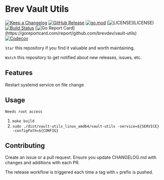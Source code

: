 # Brev Vault Utils

[![Keep a Changelog](https://img.shields.io/badge/changelog-Keep%20a%20Changelog-%23E05735)](CHANGELOG.md)
[![GitHub Release](https://img.shields.io/github/v/release/brevdev/vault-utils)](https://github.com/brevdev/vault-utils/releases)
[![go.mod](https://img.shields.io/github/go-mod/go-version/brevdev/vault-utils)](go.mod)
[![LICENSE](https://img.shields.io/github/license/brevdev/vault-utils?)](LICENSE)
[![Build Status](https://img.shields.io/github/workflow/status/brevdev/vault-utils/build)](https://github.com/brevdev/vault-utils/actions?query=workflow%3Abuild+branch%3Amain)
[![Go Report Card](https://goreportcard.com/badge/github.com/brevdev/vault-utils?)](https://goreportcard.com/report/github.com/brevdev/vault-utils)
[![Codecov](https://codecov.io/gh/brevdev/vault-utils/branch/main/graph/badge.svg)](https://codecov.io/gh/brevdev/vault-utils)

`Star` this repository if you find it valuable and worth maintaining.

`Watch` this repository to get notified about new releases, issues, etc.

## Features
Restart systemd service on file change

## Usage
`Needs root access`

1. `make build`
2. `sudo ./dist/vault-utils_linux_amd64/vault-utils -service=${SERVICE} -configPath=${CONFIG}`

## Contributing

Create an issue or a pull request. Ensure you update CHANGELOG.md with changes and additions with each PR.

The release workflow is triggered each time a tag with `v` prefix is pushed.

